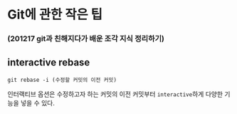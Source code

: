 # Git에 관한 작은 팁

### (201217 git과 친해지다가 배운 조각 지식 정리하기)

## interactive rebase

```git
git rebase -i (수정할 커밋의 이전 커밋)
```

인터랙티브 옵션은 수정하고자 하는 커밋의 이전 커밋부터 `interactive`하게 다양한 기능을 넣을 수 있다.
